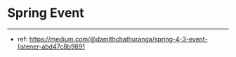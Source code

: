 # Spring Event

----

- ref: https://medium.com/@damithchathuranga/spring-4-3-event-listener-abd47c8b9891